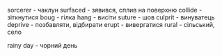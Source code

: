
sorcerer - чаклун
surfaced - зявився, сплив на поверхню
collide - зіткнутися
boug - гілка
hang - висіти
suture - шов
culprit - винуватець
deprive - позбавляти, відбирати
erupt - вивергатися
rural - сільський, село

rainy day - чорний день